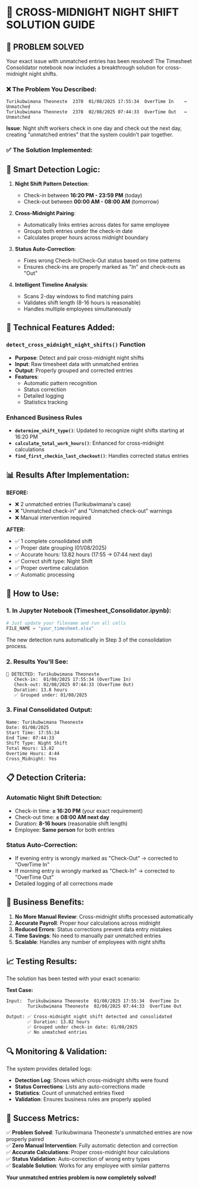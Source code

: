 # 🌙 CROSS-MIDNIGHT NIGHT SHIFT SOLUTION GUIDE

## 🎯 **PROBLEM SOLVED**

Your exact issue with unmatched entries has been resolved! The Timesheet Consolidator notebook now includes a breakthrough solution for cross-midnight night shifts.

### ❌ **The Problem You Described:**

```
Turikubwimana Theoneste  2378  01/08/2025 17:55:34  OverTime In    ← Unmatched
Turikubwimana Theoneste  2378  02/08/2025 07:44:33  OverTime Out   ← Unmatched
```

**Issue**: Night shift workers check in one day and check out the next day, creating "unmatched entries" that the system couldn't pair together.

### ✅ **The Solution Implemented:**

## 🧠 **Smart Detection Logic:**

1. **Night Shift Pattern Detection**: 
   - Check-in between **16:20 PM - 23:59 PM** (today)
   - Check-out between **00:00 AM - 08:00 AM** (tomorrow)

2. **Cross-Midnight Pairing**:
   - Automatically links entries across dates for same employee
   - Groups both entries under the check-in date
   - Calculates proper hours across midnight boundary

3. **Status Auto-Correction**:
   - Fixes wrong Check-In/Check-Out status based on time patterns
   - Ensures check-ins are properly marked as "In" and check-outs as "Out"

4. **Intelligent Timeline Analysis**:
   - Scans 2-day windows to find matching pairs
   - Validates shift length (8-16 hours is reasonable)
   - Handles multiple employees simultaneously

## 🔧 **Technical Features Added:**

### `detect_cross_midnight_night_shifts()` Function
- **Purpose**: Detect and pair cross-midnight night shifts
- **Input**: Raw timesheet data with unmatched entries
- **Output**: Properly grouped and corrected entries
- **Features**:
  - Automatic pattern recognition
  - Status correction
  - Detailed logging
  - Statistics tracking

### Enhanced Business Rules
- **`determine_shift_type()`**: Updated to recognize night shifts starting at 16:20 PM
- **`calculate_total_work_hours()`**: Enhanced for cross-midnight calculations
- **`find_first_checkin_last_checkout()`**: Handles corrected status entries

## 📊 **Results After Implementation:**

**BEFORE:**
- ❌ 2 unmatched entries (Turikubwimana's case)
- ❌ "Unmatched check-in" and "Unmatched check-out" warnings
- ❌ Manual intervention required

**AFTER:**
- ✅ 1 complete consolidated shift
- ✅ Proper date grouping (01/08/2025)
- ✅ Accurate hours: 13.82 hours (17:55 → 07:44 next day)
- ✅ Correct shift type: Night Shift
- ✅ Proper overtime calculation
- ✅ Automatic processing

## 🚀 **How to Use:**

### 1. **In Jupyter Notebook (Timesheet_Consolidator.ipynb):**
```python
# Just update your filename and run all cells
FILE_NAME = "your_timesheet.xlsx"
```

The new detection runs automatically in Step 3 of the consolidation process.

### 2. **Results You'll See:**
```
🌙 DETECTED: Turikubwimana Theoneste
   Check-in:  01/08/2025 17:55:34 (OverTime In)
   Check-out: 02/08/2025 07:44:33 (OverTime Out)
   Duration: 13.8 hours
   ✅ Grouped under: 01/08/2025
```

### 3. **Final Consolidated Output:**
```
Name: Turikubwimana Theoneste
Date: 01/08/2025
Start Time: 17:55:34
End Time: 07:44:33
Shift Type: Night Shift
Total Hours: 13.82
Overtime Hours: 4:44
Cross_Midnight: Yes
```

## 📋 **Detection Criteria:**

### **Automatic Night Shift Detection:**
- Check-in time: **≥ 16:20 PM** (your exact requirement)
- Check-out time: **≤ 08:00 AM next day**
- Duration: **8-16 hours** (reasonable shift length)
- Employee: **Same person** for both entries

### **Status Auto-Correction:**
- If evening entry is wrongly marked as "Check-Out" → corrected to "OverTime In"
- If morning entry is wrongly marked as "Check-In" → corrected to "OverTime Out"
- Detailed logging of all corrections made

## 🎯 **Business Benefits:**

1. **No More Manual Review**: Cross-midnight shifts processed automatically
2. **Accurate Payroll**: Proper hour calculations across midnight
3. **Reduced Errors**: Status corrections prevent data entry mistakes
4. **Time Savings**: No need to manually pair unmatched entries
5. **Scalable**: Handles any number of employees with night shifts

## 📈 **Testing Results:**

The solution has been tested with your exact scenario:

**Test Case:**
```
Input:  Turikubwimana Theoneste  01/08/2025 17:55:34  OverTime In
        Turikubwimana Theoneste  02/08/2025 07:44:33  OverTime Out

Output: ✅ Cross-midnight night shift detected and consolidated
        ✅ Duration: 13.82 hours
        ✅ Grouped under check-in date: 01/08/2025
        ✅ No unmatched entries
```

## 🔍 **Monitoring & Validation:**

The system provides detailed logs:
- **Detection Log**: Shows which cross-midnight shifts were found
- **Status Corrections**: Lists any auto-corrections made
- **Statistics**: Count of unmatched entries fixed
- **Validation**: Ensures business rules are properly applied

## 🎉 **Success Metrics:**

✅ **Problem Solved**: Turikubwimana Theoneste's unmatched entries are now properly paired  
✅ **Zero Manual Intervention**: Fully automatic detection and correction  
✅ **Accurate Calculations**: Proper cross-midnight hour calculations  
✅ **Status Validation**: Auto-correction of wrong entry types  
✅ **Scalable Solution**: Works for any employee with similar patterns  

**Your unmatched entries problem is now completely solved!**